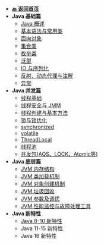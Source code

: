 <!-- 侧边栏 _sidebar.md -->

+ [**:back: 返回首页**](/basic/index.md)
+ **Java 基础篇**
    + [Java 概述](/basic/backend/java/basic/1_java_overview.md)
    + [基本语法与常用类](/basic/backend/java/basic/2_syntax_and_object.md)
    + [面向对象](/basic/backend/java/basic/3_oop.md)
    + [集合类](/basic/backend/java/basic/4_collection.md)
    + [枚举类](/basic/backend/java/basic/5_enum.md)
    + [泛型](/basic/backend/java/basic/6_generic.md)
    + [IO 与序列化](/basic/backend/java/basic/7_io_and_serialization.md)
    + [反射、动态代理与注解](/basic/backend/java/basic/8_reflection_proxy_annotation.md)
    + [异常](/basic/backend/java/basic/9_exception.md)
+ **Java 并发篇**
    + [线程基础](/basic/backend/java/concurrent/1_thread_basic.md)
    + [线程安全与 JMM](/basic/backend/java/concurrent/2_thread_safe_and_jmm.md)
    + [线程创建与基本方法](/basic/backend/java/concurrent/3_thread_create_and_basic_method.md)
    + [锁与锁优化](/basic/backend/java/concurrent/4_lock_optimize.md)
    + [synchronized](/basic/backend/java/concurrent/5_synchronized.md)
    + [volatile](/basic/backend/java/concurrent/6_volatile.md)
    + [ThreadLocal](/basic/backend/java/concurrent/7_threadlocal.md)
    + [线程池](/basic/backend/java/concurrent/8_threadpool.md)
    + [并发包(AQS、LOCK、Atomic等)](/basic/backend/java/concurrent/9_j_u_c.md)
+ **Java 底层篇**
    + [JVM 内存结构](/basic/backend/java/jvm/1_jvm_memory_structure.md)
    + [JVM 类加载机制](/basic/backend/java/jvm/5_jvm_class_loader.md)
    + [JVM 对象创建机制](/basic/backend/java/jvm/3_java_object_model.md)
    + [JVM 垃圾回收](/basic/backend/java/jvm/2_jvm_garbage_collection.md)
    + [JVM 参数及调优](/basic/backend/java/jvm/6_jvm_parameter_optimization.md)
    + [JVM 性能监控与故障处理工具](/basic/backend/java/jvm/7_jvm_performance_monitoring.md)
+ **Java 新特性**
    + [Java 8-10 新特性](/basic/backend/java/new-feature/1_java8_10.md)
    + Java 11-15 新特性
    + Java 16 新特性